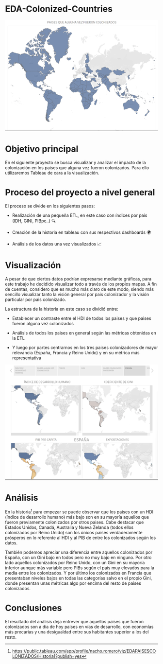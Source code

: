 # EDA-Colonized-Countries

![Colonias](img/colonias.png)

# Objetivo principal

En el siguiente proyecto se busca visualizar y analizar el impacto de la colonización en los paises que alguna vez fueron colonizados. Para ello utilizaremos Tableau de cara a la visualización. 

# Proceso del proyecto a nivel general

El proceso se divide en los siguientes pasos:

- Realización de una pequeña ETL, en este caso con índices por pais (IDH, GINI, PIBpc..) 🔍

- Creación de la historia en tableau con sus respectivos dashboards 🌍

- Análisis de los datos una vez visualizados 📈

# Visualización

A pesar de que ciertos datos podrían expresarse mediante gráficas, para este trabajo he decidido visualizar todo a través de los propios mapas. A fin de cuentas, considero que es mucho más claro de este modo, siendo más sencillo visualizar tanto la visión general por pais colonizador y la visión particular por pais colonizado. 

La estructura de la historia en este caso se dividió entre:

- Establecer un contraste entre el HDI de todos los paises y que paises fueron alguna vez colonizados

- Análisis de todos los paises en general según las métricas obtenidas en la ETL

- Y luego por partes centrarnos en los tres paises colonizadores de mayor relevancia (España, Francia y Reino Unido) y en su métrica más representativa

![historia](img/dashboard.png)

# Análisis

En la historia[^1] para empezar se puede observar que los paises con un HDI (índice de desarrollo humano) más bajo son en su mayoría aquellos que fueron previamente colonizados por otros paises. Cabe destacar que Estados Unidos, Canadá, Australia y Nueva Zelanda (todos ellos colonizados por Reino Unido) son los únicos paises verdaderamente prósperos en lo referente al HDI y al PIB de entre los colonizados según los datos. 

También podemos apreciar una diferencia entre aquellos colonizados por España, con un Gini bajo en todos pero no muy bajo en ninguno. Por otro lado aquellos colonizados por Reino Unido, con un Gini en su mayoría inferior aunque más variable pero PIBs según el pais muy elevados para la media entre los colonizados. Y por último los colonizados en Francia que presentaban niveles bajos en todas las categorías salvo en el propio Gini, donde presentan unas métricas algo por encima del resto de paises colonizados. 

# Conclusiones

El resultado del análisis deja entrever que aquellos paises que fueron colonizados son a día de hoy paises en vías de desarrollo, con economías más precarias y una desigualdad entre sus habitantes superior a los del resto.

[^1]: https://public.tableau.com/app/profile/nacho.romero/viz/EDAPAISESCOLONIZADOS/Historia1?publish=yes